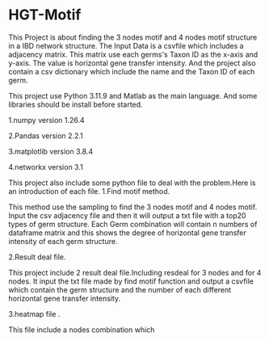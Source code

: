 # HGT-Motif
This Project is about finding the 3 nodes motif and 4 nodes motif structure in a IBD network structure.
The Input Data is a csvfile which includes a adjacency matrix. This matrix use each germs's Taxon ID as the x-axis and y-axis. The value is horizontal gene transfer intensity. And the project also contain a csv dictionary which include the name and the Taxon ID of each germ.

This project use Python 3.11.9 and Matlab as the main language. And some libraries should be install before started.

1.numpy   version 1.26.4

2.Pandas  version 2.2.1

3.matplotlib version 3.8.4

4.networkx version 3.1

This project also include some python file to deal with the problem.Here is an introduction of each file.
1.Find motif method.

This method use the sampling to find the 3 nodes motif and 4 nodes motif. Input the csv adjacency file and then it will output a txt file with a top20 types of germ structure. Each Germ combination will contain n numbers of dataframe matrix and this shows the degree of horizontal gene transfer intensity of each germ structure.

2.Result deal file.

This project include 2 result deal file.Including resdeal for 3 nodes and for 4 nodes. It input the txt file made by find motif function and output a csvfile which contain the germ structure and the number of each different horizontal gene transfer intensity.

3.heatmap file .

This file include a nodes combination which 
